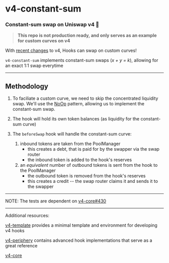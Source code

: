 # v4-constant-sum
### **Constant-sum swap on Uniswap v4 🦄**

> **This repo is not production ready, and only serves as an example for custom curves on v4**

With [recent changes](https://github.com/Uniswap/v4-core/pull/404) to v4, Hooks can swap on custom curves!

`v4-constant-sum` implements constant-sum swaps (*x + y = k*), allowing for an exact 1:1 swap everytime

---

## Methodology

1. To faciliate a custom curve, we need to skip the concentrated liquidity swap. We'll use the [NoOp](https://www.v4-by-example.org/hooks/no-op) pattern, allowing us to implement the constant-sum swap.

2. The hook will hold its own token balances (as liquidity for the constant-sum curve)

3. The `beforeSwap` hook will handle the constant-sum curve:
    1. inbound tokens are taken from the PoolManager
        * this creates a debt, that is paid for by the swapper via the swap router
        * the inbound token is added to the hook's reserves
    2. an *equivalent* number of outbound tokens is sent from the hook to the PoolManager
        * the outbound token is removed from the hook's reserves
        * this creates a credit -- the swap router claims it and sends it to the swapper

---

NOTE: The tests are dependent on [v4-core#430](https://github.com/Uniswap/v4-core/pull/430)

---

Additional resources:

[v4-template](https://github.com/uniswapfoundation/v4-template) provides a minimal template and environment for developing v4 hooks

[v4-periphery](https://github.com/uniswap/v4-periphery) contains advanced hook implementations that serve as a great reference

[v4-core](https://github.com/uniswap/v4-core)


